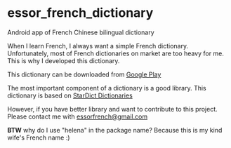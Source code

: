 # essor_french_dictionary

Android app of French Chinese bilingual dictionary

When I learn French, I always want a simple French dictionary. Unfortunately, most of French dictionaries on market are too heavy for me. This is why I developed this dictionary.

This dictionary can be downloaded from [Google Play](https://play.google.com/store/apps/details?id=com.helena.essorfrench)

The most important component of a dictionary is a good library. This dictionary is based on [StarDict Dictionaries](http://download.huzheng.org)

However, if you have better library and want to contribute to this project. Please contact me with essorfrench@gmail.com

**BTW** why do I use "helena" in the package name? Because this is my kind wife's French name :)

